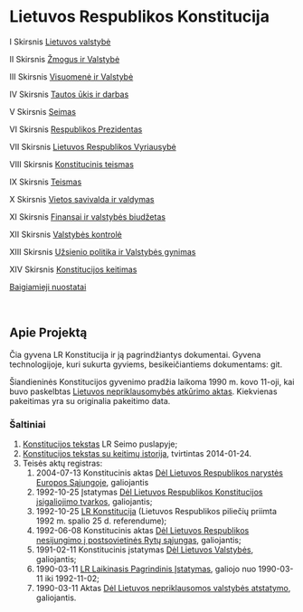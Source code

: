 # Lietuvos Respublikos Konstitucija

I Skirsnis [Lietuvos valstybė](01%20Lietuvos%20valstybė.md#i-skirsnis)

II Skirsnis [Žmogus ir Valstybė](02%20Žmogus%20ir%20Valstybė.md#ii-skirsnis)

III Skirsnis [Visuomenė ir Valstybė](03%20Visuomenė%20ir%20Valstybė.md#iii-skirsnis)

IV Skirsnis [Tautos ūkis ir darbas](04%20Tautos%20ūkis%20ir%20darbas.md#iv-skirsnis)

V Skirsnis [Seimas](05%20Seimas.md#v-skirsnis)

VI Skirsnis [Respublikos Prezidentas](06%20Respublikos%20Prezidentas.md#vi-skirsnis)

VII Skirsnis [Lietuvos Respublikos Vyriausybė](07%20Lietuvos%20Respublikos%20Vyriausybė.md#vii-skirsnis)

VIII Skirsnis [Konstitucinis teismas](08%20Konstitucinis%20teismas.md#viii-skirsnis)

IX Skirsnis [Teismas](09%20Teismas.md#ix-skirsnis)

X Skirsnis [Vietos savivalda ir valdymas](10%20Vietos%20savivalda%20ir%20valdymas.md#x-skirsnis)

XI Skirsnis [Finansai ir valstybės biudžetas](11%20Finansai%20ir%20valstybės%20biudžetas.md#xi-skirsnis)

XII Skirsnis [Valstybės kontrolė](12%20Valstybės%20kontrolė.md#xii-skirsnis)

XIII Skirsnis [Užsienio politika ir Valstybės gynimas](13%20Užsienio%20politika%20ir%20Valstybės%20gynimas.md#xiii-skirsnis)

XIV Skirsnis [Konstitucijos keitimas](14%20Konstitucijos%20keitimas.md#xiv-skirsnis)

[Baigiamieji nuostatai](Baigiamieji%20nuostatai.md#baigiamieji-nuostatai)

&nbsp;

## Apie Projektą

Čia gyvena LR Konstitucija ir ją pagrindžiantys dokumentai.
Gyvena technologijoje, kuri sukurta gyviems, besikeičiantiems dokumentams: git.

Šiandieninės Konstitucijos gyvenimo pradžia laikoma 1990 m. kovo 11-oji, kai buvo paskelbtas [Lietuvos nepriklausomybės atkūrimo aktas](Lietuvos%20Nepriklausomybės%20Aktas.md#a-k-t-a-s).
Kiekvienas pakeitimas yra su originalia pakeitimo data.

### Šaltiniai

1. [Konstitucijos tekstas](http://www3.lrs.lt/home/Konstitucija/Konstitucija.htm) LR Seimo puslapyje;
2. [Konstitucijos tekstas su keitimų istorija](https://www.e-tar.lt/portal/lt/legalAct/TAR.47BB952431DA/bHVIIlKgQy), tvirtintas 2014-01-24.
3. Teisės aktų registras:
    1. 2004-07-13 Konstitucinis aktas [Dėl Lietuvos Respublikos narystės Europos Sąjungoje](https://www.e-tar.lt/portal/lt/legalAct/TAR.7BBBC89D161E), galiojantis
    2. 1992-10-25 Įstatymas [Dėl Lietuvos Respublikos Konstitucijos įsigaliojimo tvarkos](https://www.e-tar.lt/portal/lt/legalAct/TAR.A127A78008DD), galiojantis;
    2. 1992-10-25 [LR Konstitucija](https://www.e-tar.lt/portal/lt/legalAct/TAR.47BB952431DA) (Lietuvos Respublikos piliečių priimta 1992 m. spalio 25 d. referendume);
    3. 1992-06-08 Konstitucinis aktas [Dėl Lietuvos Respublikos nesijungimo į postsovietinės Rytų sąjungas](https://www.e-tar.lt/portal/lt/legalAct/TAR.17D48EFB7EA2), galiojantis;
    4. 1991-02-11 Konstitucinis įstatymas [Dėl Lietuvos Valstybės](https://www.e-tar.lt/portal/lt/legalAct/TAR.59F99B2B61F2), galiojantis;
    5. 1990-03-11 [LR Laikinasis Pagrindinis Įstatymas](https://www.e-tar.lt/portal/lt/legalAct/TAR.DE63AAC4EF06), galiojo nuo 1990-03-11 iki 1992-11-02;
    6. 1990-03-11 Aktas [Dėl Lietuvos nepriklausomos valstybės atstatymo](https://www.e-tar.lt/portal/lt/legalAct/TAR.12C754906DE4), galiojantis.
